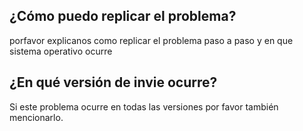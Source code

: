 ## ¿Cómo puedo replicar el problema?
porfavor explicanos como replicar el problema paso a paso y en que sistema operativo ocurre
## ¿En qué versión de invie ocurre?
Si este problema ocurre en todas las versiones por favor también mencionarlo.
